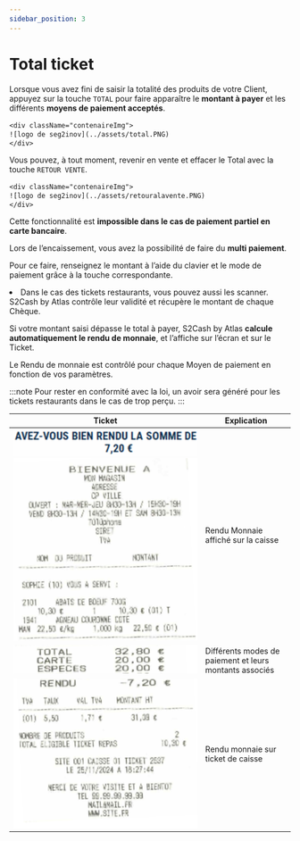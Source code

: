 ```yaml
---
sidebar_position: 3
---
```


# Total ticket


Lorsque vous avez fini de saisir la totalité des produits de votre Client, appuyez sur la touche ```TOTAL``` pour faire apparaître le **montant à payer** et les différents **moyens de paiement acceptés**.


    <div className="contenaireImg">
    ![logo de seg2inov](../assets/total.PNG)
    </div>

Vous pouvez, à tout moment, revenir en vente et effacer le Total avec la touche ```RETOUR VENTE```.

    <div className="contenaireImg">
    ![logo de seg2inov](../assets/retouralavente.PNG)
    </div>


Cette fonctionnalité est **impossible dans le cas de paiement partiel en carte bancaire**.


Lors de l’encaissement, vous avez la possibilité de faire du **multi paiement**.


Pour ce faire, renseignez le montant à l’aide du clavier et le mode de paiement grâce à la touche correspondante.


<li>Dans le cas des tickets restaurants, vous pouvez aussi les scanner. S2Cash by Atlas contrôle leur validité et récupère le montant de chaque Chèque.</li>


Si votre montant saisi dépasse le total à payer, S2Cash by Atlas **calcule automatiquement le rendu de monnaie**, et l’affiche sur l’écran et sur le Ticket.


Le Rendu de monnaie est contrôlé pour chaque Moyen de paiement en fonction de vos paramètres.

:::note
Pour rester en conformité avec la loi, un avoir sera généré pour les tickets restaurants dans le cas de trop perçu.
:::

| Ticket       | Explication |
|-----------|-----|
| ![logo de seg2inov](../assets/ticketpart0.PNG) ![logo de seg2inov](../assets/ticketpart1.PNG)     |  Rendu Monnaie affiché sur la caisse |
| ![logo de seg2inov](../assets/ticketpart2.PNG)       |  Différents modes de paiement et leurs montants associés |
| ![logo de seg2inov](../assets/ticketpart3.PNG)   |  Rendu monnaie sur ticket de caisse |